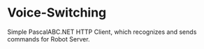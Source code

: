 # Voice-Switching
Simple PascalABC.NET HTTP Client, which recognizes and sends commands for Robot Server.
